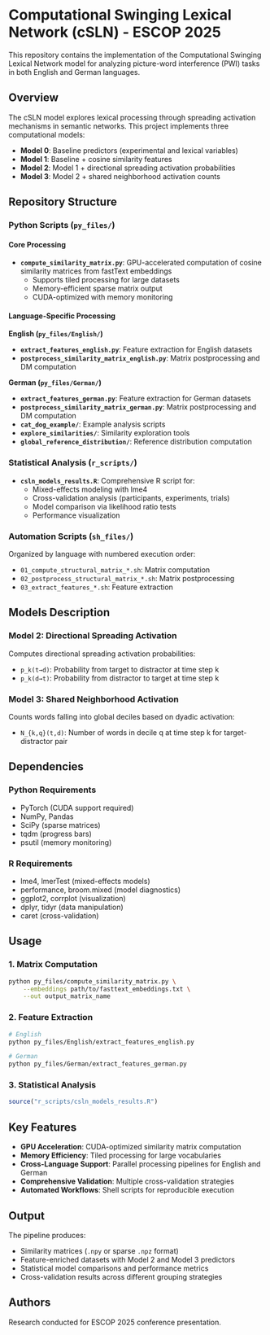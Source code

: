 # Computational Swinging Lexical Network (cSLN) - ESCOP 2025

This repository contains the implementation of the Computational Swinging Lexical Network model for analyzing picture-word interference (PWI) tasks in both English and German languages.

## Overview

The cSLN model explores lexical processing through spreading activation mechanisms in semantic networks. This project implements three computational models:

- **Model 0**: Baseline predictors (experimental and lexical variables)
- **Model 1**: Baseline + cosine similarity features
- **Model 2**: Model 1 + directional spreading activation probabilities
- **Model 3**: Model 2 + shared neighborhood activation counts

## Repository Structure

### Python Scripts (`py_files/`)

#### Core Processing
- **`compute_similarity_matrix.py`**: GPU-accelerated computation of cosine similarity matrices from fastText embeddings
  - Supports tiled processing for large datasets
  - Memory-efficient sparse matrix output
  - CUDA-optimized with memory monitoring

#### Language-Specific Processing

**English (`py_files/English/`)**
- **`extract_features_english.py`**: Feature extraction for English datasets
- **`postprocess_similarity_matrix_english.py`**: Matrix postprocessing and DM computation

**German (`py_files/German/`)**
- **`extract_features_german.py`**: Feature extraction for German datasets
- **`postprocess_similarity_matrix_german.py`**: Matrix postprocessing and DM computation
- **`cat_dog_example/`**: Example analysis scripts
- **`explore_similarities/`**: Similarity exploration tools
- **`global_reference_distribution/`**: Reference distribution computation

### Statistical Analysis (`r_scripts/`)

- **`csln_models_results.R`**: Comprehensive R script for:
  - Mixed-effects modeling with lme4
  - Cross-validation analysis (participants, experiments, trials)
  - Model comparison via likelihood ratio tests
  - Performance visualization

### Automation Scripts (`sh_files/`)

Organized by language with numbered execution order:
- `01_compute_structural_matrix_*.sh`: Matrix computation
- `02_postprocess_structural_matrix_*.sh`: Matrix postprocessing  
- `03_extract_features_*.sh`: Feature extraction

## Models Description

### Model 2: Directional Spreading Activation
Computes directional spreading activation probabilities:
- `p_k(t→d)`: Probability from target to distractor at time step k
- `p_k(d→t)`: Probability from distractor to target at time step k

### Model 3: Shared Neighborhood Activation
Counts words falling into global deciles based on dyadic activation:
- `N_{k,q}(t,d)`: Number of words in decile q at time step k for target-distractor pair

## Dependencies

### Python Requirements
- PyTorch (CUDA support required)
- NumPy, Pandas
- SciPy (sparse matrices)
- tqdm (progress bars)
- psutil (memory monitoring)

### R Requirements
- lme4, lmerTest (mixed-effects models)
- performance, broom.mixed (model diagnostics)
- ggplot2, corrplot (visualization)
- dplyr, tidyr (data manipulation)
- caret (cross-validation)

## Usage

### 1. Matrix Computation
```bash
python py_files/compute_similarity_matrix.py \
    --embeddings path/to/fasttext_embeddings.txt \
    --out output_matrix_name
```

### 2. Feature Extraction
```bash
# English
python py_files/English/extract_features_english.py

# German  
python py_files/German/extract_features_german.py
```

### 3. Statistical Analysis
```r
source("r_scripts/csln_models_results.R")
```

## Key Features

- **GPU Acceleration**: CUDA-optimized similarity matrix computation
- **Memory Efficiency**: Tiled processing for large vocabularies
- **Cross-Language Support**: Parallel processing pipelines for English and German
- **Comprehensive Validation**: Multiple cross-validation strategies
- **Automated Workflows**: Shell scripts for reproducible execution

## Output

The pipeline produces:
- Similarity matrices (`.npy` or sparse `.npz` format)
- Feature-enriched datasets with Model 2 and Model 3 predictors
- Statistical model comparisons and performance metrics
- Cross-validation results across different grouping strategies

## Authors

Research conducted for ESCOP 2025 conference presentation.
